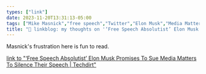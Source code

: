 ```yaml
---
types: ["link"]
date: 2023-11-20T13:31:13-05:00
tags: ["Mike Masnick","free speech","Twitter","Elon Musk","Media Matters"]
title: "🔗 linkblog: my thoughts on '‘Free Speech Absolutist’ Elon Musk Promises To Sue Media Matters To Silence Their Speech | Techdirt'"
---
```

Masnick's frustration here is fun to read.

[link to "‘Free Speech Absolutist’ Elon Musk Promises To Sue Media Matters To Silence Their Speech | Techdirt"](https://www.techdirt.com/2023/11/20/free-speech-absolutist-elon-musk-promises-to-sue-media-matters-to-silence-their-speech/)
